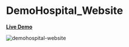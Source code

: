 # DemoHospital_Website

<a href="https://demohospitalsites.web.app/"><b>Live Demo</b></a>

<img src="https://i.ibb.co/wsgyPPH/demohospital-website.png" alt="demohospital-website">
